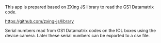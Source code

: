 This app is prepared based on ZXing JS library to read the GS1 Datamatrix code. 

https://github.com/zxing-js/library

Serial numbers read from GS1 Datamatrix codes on the IOL boxes using the device camera. Later these serial numbers can be exported to a csv file.

